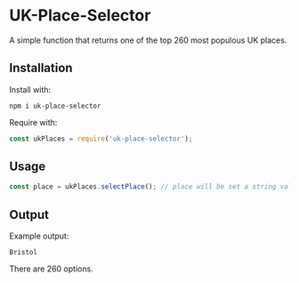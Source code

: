 
# UK-Place-Selector

A simple function that returns one of the top 260 most populous UK places.

## Installation

Install with:
```code
npm i uk-place-selector
```

Require with:

```js
const ukPlaces = require('uk-place-selector');
```

## Usage 

```js
const place = ukPlaces.selectPlace(); // place will be set a string value containing a place name.
```

## Output

Example output:

```code
Bristol
```
There are 260 options.
